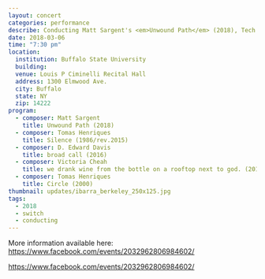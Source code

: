 ```yaml
---
layout: concert
categories: performance
describe: Conducting Matt Sargent's <em>Unwound Path</em> (2018), Tech for Cheah and Davis, Switch~ Ensemble.
date: 2018-03-06
time: "7:30 pm"
location:
  institution: Buffalo State University
  building:
  venue: Louis P Ciminelli Recital Hall
  address: 1300 Elmwood Ave.
  city: Buffalo
  state: NY
  zip: 14222
program:
  - composer: Matt Sargent
    title: Unwound Path (2018)
  - composer: Tomas Henriques
    title: Silence (1986/rev.2015)
  - composer: D. Edward Davis
    title: broad call (2016)
  - composer: Victoria Cheah
    title: we drank wine from the bottle on a rooftop next to god. (2017)
  - composer: Tomas Henriques
    title: Circle (2000)
thumbnail: updates/ibarra_berkeley_250x125.jpg
tags:
  - 2018
  - switch
  - conducting
---
```


More information available here: https://www.facebook.com/events/2032962806984602/

https://www.facebook.com/events/2032962806984602/

<!-- should we have a separate field for ticket sales and time -->
